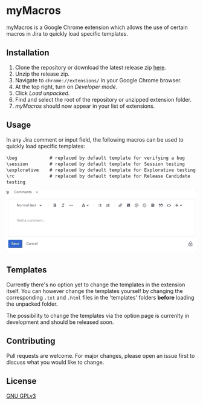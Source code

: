 
# myMacros

myMacros is a Google Chrome extension which allows the use of certain macros in Jira to quickly load specific templates.

## Installation

1. Clone the repository or download the latest release zip [here](https://github.com/jbrulmans/qa-macros/releases).
2. Unzip the release zip.
3. Navigate to `chrome://extensions/` in your Google Chrome browser.
4. At the top right, turn on _Developer mode_.
5. Click _Load unpacked_.
6. Find and select the root of the repository or unzipped extension folder.
7. _myMacros_ should now appear in your list of extensions.

## Usage
In any Jira comment or input field, the following macros can be used to quickly load specific templates:

```
\bug            # replaced by default template for verifying a bug
\session        # replaced by default template for Session testing
\explorative    # replaced by default template for Explorative testing
\rc             # replaced by default template for Release Candidate testing
```

![](demo/bug.gif)

## Templates
Currently there's no option yet to change the templates in the extension itself. You can however change the templates yourself by changing the corresponding `.txt` and `.html` files in the 'templates' folders **before** loading the unpacked folder.

The possibility to change the templates via the option page is currenlty in development and should be released soon.

## Contributing
Pull requests are welcome. For major changes, please open an issue first to discuss what you would like to change.

## License
[GNU GPLv3](https://choosealicense.com/licenses/gpl-3.0/)

